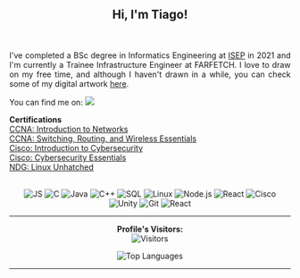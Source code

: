 ## **<p align="center"> Hi, I'm Tiago!**
<br>

<p align="justify"> I've completed a BSc degree in Informatics Engineering at <a href="https://www.isep.ipp.pt/Course/Course/87">ISEP</a> in 2021 and I'm currently a Trainee Infrastructure Engineer at FARFETCH. I love to draw on my free time, and although I haven't drawn in a while, you can check some of my digital artwork <a href="https://www.artstation.com/tiago_ribeiro">here<a>.</p>

<p align='left'> You can find me on: 
  <a href="https://www.linkedin.com/in/tiago-s-ribeiro/" target="_blank">
    <img src="https://img.shields.io/badge/LinkedIn-0077B5?style=for-the-badge&logo=linkedin&logoColor=white" />
  </a>
</p>

<p align="left">
  <b>Certifications</b><br>
  <a href="https://www.youracclaim.com/badges/a99dd594-f63a-455f-ba32-68c940975b89?source=linked_in_profile">CCNA: Introduction to Networks <br>
  <a href="https://www.youracclaim.com/badges/3c057f01-7874-4d2f-8b40-b04f51614bbb?source=linked_in_profile">CCNA: Switching, Routing, and Wireless Essentials</a> <br>
  <a href="https://www.youracclaim.com/badges/23d4b6ce-9513-447e-bd71-afebb8ffbf1b?source=linked_in_profile">Cisco: Introduction to Cybersecurity</a> <br>
  <a href="https://imgur.com/a/WRqRq4J">Cisco: Cybersecurity Essentials</a> <br> 
  <a href="https://imgur.com/a/1J3blwr">NDG: Linux Unhatched</a>
  <br><br>
</p>

<p align="center">
    <a target="_blank"><img alt="JS" src="https://img.shields.io/badge/-JavaScript-000?&logo=JavaScript&logoColor=ddc508"></a>
    <a target="_blank"><img alt="C" src="https://img.shields.io/badge/-C-000?&logo=C"><a>
    <a target="_blank"><img alt="Java" src="https://img.shields.io/badge/-Java-000?&logo=Java&logoColor=007396"></a>
    <a target="_blank"><img alt="C++" src="https://img.shields.io/badge/-C++-000?&logo=c%2b%2b&logoColor=00599C"></a>
    <a target="_blank"><img alt="SQL" src="https://img.shields.io/badge/-SQL-000?&logo=MySQL&logoColor=4479A1"></a>
    <a target="_blank"><img alt="Linux" src="https://img.shields.io/badge/-Linux-000?&logo=Linux&logoColor=FCC624"></a>
    <a target="_blank"><img alt="Node.js" src="https://img.shields.io/badge/-Node.js-000?&logo=node.js"></a>
    <a target="_blank"><img alt="React" src="https://img.shields.io/badge/-React-000?&logo=React"></a>
    <a target="_blank"><img alt="Cisco" src="https://img.shields.io/badge/Cisco-black?style=flat-square&logo=cisco"></a>
    <a target="_blank"><img alt="Unity" src="https://img.shields.io/badge/Unity-black?style=flat-square&logo=unity"></a>
    <a target="_blank"><img alt="Git" src="https://img.shields.io/badge/-Git-black?style=flat-square&logo=git"></a>
    <a target="_blank"><img alt="React" src="https://img.shields.io/badge/-Redux-000?&logo=Redux"></a>
</p>

------------

<p align="center">
  <b>Profile's Visitors: </b><br>
  <a target="_blank"><img alt="Visitors" src="https://visitor-badge.laobi.icu/badge?page_id=Tiago-S-Ribeiro.Tiago-S-Ribeiro"></a>
</p>

<p align="center">
  <a target="_blank"><img alt="Top Languages" src="https://github-readme-stats.vercel.app/api/top-langs/?username=Tiago-S-Ribeiro&hide=TeX&layout=compact"></a>
</p>

-----
